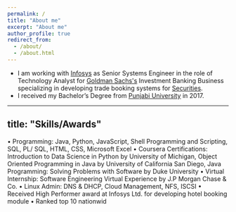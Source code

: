 ```yaml
---
permalink: /
title: "About me"
excerpt: "About me"
author_profile: true
redirect_from: 
  - /about/
  - /about.html
---
```


* I am working with [Infosys](https://www.infosys.com/) as Senior Systems Engineer in the role of Technology Analyst for [Goldman Sachs's](https://www.goldmansachs.com/index.html) Investment Banking Business specializing in developing trade booking systems for [Securities](https://www.goldmansachs.com/what-we-do/global-markets/index.html).
* I received my Bachelor’s Degree from [Punjabi University](http://www.punjabiuniversity.ac.in) in 2017.

---
title: "Skills/Awards"
---

• Programming: Java, Python, JavaScript, Shell Programming and Scripting, SQL, PL/ SQL,
HTML, CSS, Microsoft Excel
• Coursera Certifications: Introduction to Data Science in Python by University of Michigan,
Object Oriented Programming in Java by University of California San Diego, Java Programming:
Solving Problems with Software by Duke University
• Virtual Internship: Software Engineering Virtual Experience by J.P Morgan Chase & Co.
• Linux Admin: DNS & DHCP, Cloud Management, NFS, ISCSI
• Received High Performer award at Infosys Ltd. for developing hotel booking module
• Ranked top 10 nationwid

